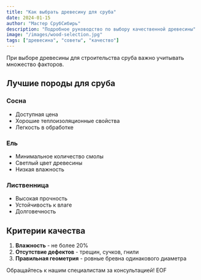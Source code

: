 ```yaml
---
title: "Как выбрать древесину для сруба"
date: 2024-01-15
author: "Мастер СрубСибирь"
description: "Подробное руководство по выбору качественной древесины"
image: "/images/wood-selection.jpg"
tags: ["древесина", "советы", "качество"]
---
```


При выборе древесины для строительства сруба важно учитывать множество факторов.

## Лучшие породы для сруба

### Сосна
- Доступная цена
- Хорошие теплоизоляционные свойства
- Легкость в обработке

### Ель
- Минимальное количество смолы
- Светлый цвет древесины
- Низкая влажность

### Лиственница
- Высокая прочность
- Устойчивость к влаге
- Долговечность

## Критерии качества

1. **Влажность** - не более 20%
2. **Отсутствие дефектов** - трещин, сучков, гнили
3. **Правильная геометрия** - ровные бревна одинакового диаметра

Обращайтесь к нашим специалистам за консультацией!
EOF
